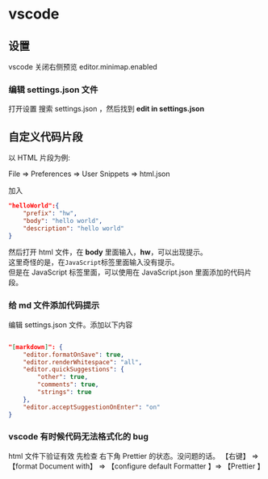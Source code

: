 # vscode

## 设置

vscode 关闭右侧预览
editor.minimap.enabled

### 编辑 settings.json 文件

打开设置 搜索 settings.json ，然后找到 **edit in settings.json**

## 自定义代码片段

以 HTML 片段为例:

File => Preferences => User Snippets => html.json

加入

```json
"helloWorld":{
    "prefix": "hw",
    "body": "hello world",
    "description": "hello world"
}
```

然后打开 html 文件，在 **body** 里面输入，**hw**，可以出现提示。  
这里奇怪的是，在`JavaScript`标签里面输入没有提示。  
但是在 JavaScript 标签里面，可以使用在 JavaScript.json 里面添加的代码片段。

### 给 md 文件添加代码提示

编辑 settings.json 文件。添加以下内容

```json

"[markdown]": {
    "editor.formatOnSave": true,
    "editor.renderWhitespace": "all",
    "editor.quickSuggestions": {
        "other": true,
        "comments": true,
        "strings": true
    },
    "editor.acceptSuggestionOnEnter": "on"
}
```

### vscode 有时候代码无法格式化的 bug

html 文件下验证有效
先检查 右下角 Prettier 的状态。没问题的话。 【右键】 => 【format Document with】 => 【configure default Formatter 】=> 【Prettier 】
